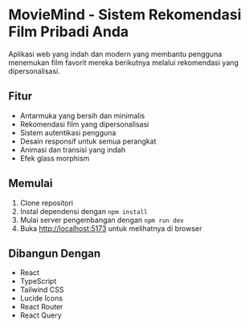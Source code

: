 # MovieMind - Sistem Rekomendasi Film Pribadi Anda

Aplikasi web yang indah dan modern yang membantu pengguna menemukan film favorit mereka berikutnya melalui rekomendasi yang dipersonalisasi.

## Fitur

- Antarmuka yang bersih dan minimalis
- Rekomendasi film yang dipersonalisasi
- Sistem autentikasi pengguna
- Desain responsif untuk semua perangkat
- Animasi dan transisi yang indah
- Efek glass morphism

## Memulai

1. Clone repositori
2. Instal dependensi dengan `npm install`
3. Mulai server pengembangan dengan `npm run dev`
4. Buka [http://localhost:5173](http://localhost:5173) untuk melihatnya di browser

## Dibangun Dengan

- React
- TypeScript
- Tailwind CSS
- Lucide Icons
- React Router
- React Query